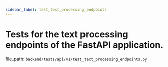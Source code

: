 ```yaml
---
sidebar_label: test_text_processing_endpoints
---
```


# Tests for the text processing endpoints of the FastAPI application.

  file_path: `backend/tests/api/v1/test_text_processing_endpoints.py`
